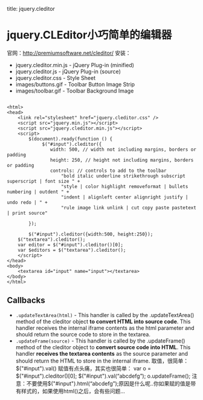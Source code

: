 title: jquery.cleditor 

#  jquery.CLEditor小巧简单的编辑器 
官网：http://premiumsoftware.net/cleditor/
安装：
  * jquery.cleditor.min.js - jQuery Plug-in (minified)
  * jquery.cleditor.js - jQuery Plug-in (source)
  * jquery.cleditor.css - Style Sheet
  * images/buttons.gif - Toolbar Button Image Strip
  * images/toolbar.gif - Toolbar Background Image
```

<html>
<head>
    <link rel="stylesheet" href="jquery.cleditor.css" />
    <script src="jquery.min.js"></script>
    <script src="jquery.cleditor.min.js"></script>
    <script>
        $(document).ready(function () { 
        	 $("#input").cleditor({
                width: 500, // width not including margins, borders or padding
                height: 250, // height not including margins, borders or padding
                controls: // controls to add to the toolbar
                    "bold italic underline strikethrough subscript superscript | font size " +
                    "style | color highlight removeformat | bullets numbering | outdent " +
                    "indent | alignleft center alignright justify | undo redo | " +
                    "rule image link unlink | cut copy paste pastetext | print source"
                
        });
          
      	$("#input").cleditor({width:500, height:250});
	$("textarea").cleditor();
	var editor = $("#input").cleditor()[0];
	var $editors = $("textarea").cleditor();
    </script>
</head>
<body>
    <textarea id="input" name="input"></textarea>
</body>
</html>

```
##  Callbacks 
  * ` .updateTextArea(html) ` - This handler is called by the .updateTextArea() method of the cleditor object **to convert HTML into source code**. This handler receives the internal iframe contents as the html parameter and should return the source code to store in the textarea.
  * ` .updateFrame(source) ` - This handler is called by the .updateFrame() method of the cleditor object to **convert source code into HTML**. This handler **receives the textarea contents** as the source parameter and should return the HTML to store in the internal iframe.
取值，很简单：$("#input").val()
赋值有点头痛，其实也很简单：
 var o = $("#input").cleditor()[0];
$("#input").val(“abcdefg”);
o.updateFrame();
注意：不要使用$("#input").html(“abcdefg”);原因是什么呢..你如果赋的值是带有样式的，如果使用html()之后，会有些问题...